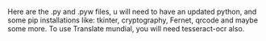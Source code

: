 Here are the .py and .pyw files, u will need to have an updated python, and some pip installations like:
tkinter, cryptography, Fernet, qrcode and maybe some more.
To use Translate mundial, you will need tesseract-ocr also.
